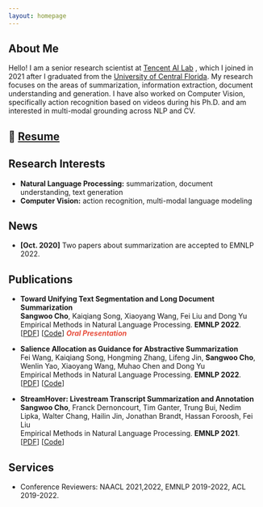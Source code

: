 ```yaml
---
layout: homepage
---
```


## About Me

Hello! I am a senior research scientist at [Tencent AI Lab](https://ai.tencent.com/ailab/nlp/en/index.html) , which I joined in 2021 after I graduated from the [University of Central Florida](http://www.ucf.edu/). My research  focuses on the areas of summarization, information extraction,  document understanding and generation. I have also worked on Computer Vision, specifically action recognition based on videos during his Ph.D. and am interested in multi-modal grounding across NLP and CV.

## 📝 [Resume](./assets/resume/Resume_Sangwoo_Cho.pdf)

## Research Interests

- **Natural Language Processing:** summarization, document understanding, text generation
- **Computer Vision:** action recognition, multi-modal language modeling

## News

- **[Oct. 2020]** Two papers about summarization are accepted to EMNLP 2022.

## Publications
- **Toward Unifying Text Segmentation and Long Document Summarization**
  <br>
   **Sangwoo Cho**, Kaiqiang Song, Xiaoyang Wang, Fei Liu and Dong Yu
  <br>
  Empirical Methods in Natural Language Processing. **EMNLP 2022**.
  <br>
  [[PDF](https://arxiv.org/pdf/2002.10211.pdf)] [[Code](https://github.com/yaoyao-liu/mnemonics)] <strong><i style="color:#e74d3c">Oral Presentation</i></strong>

- **Salience Allocation as Guidance for Abstractive Summarization**
  <br>
  Fei Wang, Kaiqiang Song, Hongming Zhang, Lifeng Jin, **Sangwoo Cho**, Wenlin Yao, Xiaoyang Wang, Muhao Chen and Dong Yu
  <br>
  Empirical Methods in Natural Language Processing. **EMNLP 2022**.
  <br>
  [[PDF](http://papers.nips.cc/paper/9216-learning-to-self-train-for-semi-supervised-few-shot-classification.pdf)] [[Code](https://github.com/xinzheli1217/learning-to-self-train)]

- **StreamHover: Livestream Transcript Summarization and Annotation**
  <br>**Sangwoo Cho**, Franck Dernoncourt, Tim Ganter, Trung Bui, Nedim Lipka, Walter Chang, Hailin Jin, Jonathan Brandt, Hassan Foroosh, Fei Liu
  <br>
  Empirical Methods in Natural Language Processing. **EMNLP 2021**.
  <br>
  [[PDF](https://arxiv.org/pdf/2109.05160.pdf)] [[Code](https://github.com/ucfnlp/streamhover)]

## Services

- Conference Reviewers: NAACL 2021,2022, EMNLP 2019-2022, ACL 2019-2022.
